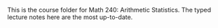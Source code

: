 This is the course folder for Math 240: Arithmetic Statistics.  The typed lecture notes here are the most up-to-date.
